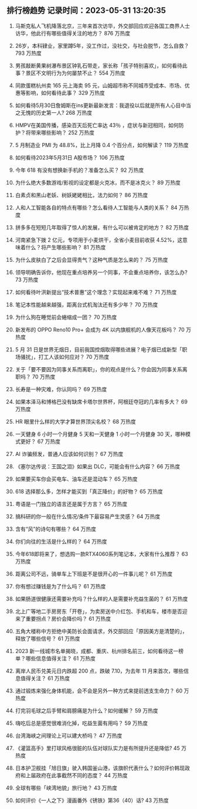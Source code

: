 
## 排行榜趋势 记录时间：2023-05-31 13:20:35
  
  1. 马斯克私人飞机降落北京，三年来首次访华，外交部回应欢迎各国工商界人士访华，他此行有哪些值得关注的地方？ 876 万热度
    
  2. 26岁，本科肄业，家里蹲5年，没工作过，没社交，与社会脱节，怎么自救？ 793 万热度
    
  3. 男孩敲断黄果树瀑布景区钟乳石带走，家长称「孩子特别喜欢」，如何看待此事？景区不文明行为为何屡禁不止？ 554 万热度
    
  4. 同款蛋糕杭州卖 165 元上海卖 95 元，山姆超市称不同城市受成本、市场、优惠等影响，如何看待此事？ 329 万热度
    
  5. 如何看待5月30日詹姆斯在ins更新最新发言：我退役以后就是所有人心目中当之无愧的历史第一人? 268 万热度
    
  6. HMPV在美国传播，感染百天后死亡率达 43％ ，症状与新冠相同，如何防护？将带来哪些影响？ 252 万热度
    
  7. 5 月制造业 PMI 为 48.8%，比上月降 0.4 个百分点，如何解读？ 119 万热度
    
  8. 如何看待2023年5月31日 A股市场？ 106 万热度
    
  9. 今年 618 有没有想换新手机的？准备怎么买？ 92 万热度
    
  10. 为什么绝大多数游戏/影视的设定都是火克冰，而不是冰克火？ 89 万热度
    
  11. 白素贞和黑山老妖、树妖姥姥相比，法力如何？ 86 万热度
    
  12. 人和人工智能各自的特点有哪些？怎么看待人工智能与人类的关系？ 84 万热度
    
  13. 拼多多在短短几年取得了惊人的发展，有什么可以被肯定的地方？ 82 万热度
    
  14. 河南紧急下拨 2 亿元，专项用于小麦烘干，全省小麦目前收获 4.52%，这意味着什么？将产生哪些影响？ 81 万热度
    
  15. 为什么皮肤白了之后会显得贵气？这种气质是怎么来的？ 75 万热度
    
  16. 领导明确告诉你，他现在重点培养另一个同事，不会重点培养你，该怎么办? 73 万热度
    
  17. 如何看待叶洪新提出“技术普惠”这个理念？实现起来难不难？ 71 万热度
    
  18. 笔记本性能越来越强，距离台式机淘汰还有多少年？ 70 万热度
    
  19. 为什么狗在睡觉前会蜷缩成一团？ 70 万热度
    
  20. 新发布的 OPPO Reno10 Pro+ 会成为 4K 以内旗舰机的人像天花板吗？ 70 万热度
    
  21. 5 月 31 日是世界无烟日，目前我国控烟取得哪些进展？电子烟已成新型「职场骚扰」，打工人该如何应对？ 70 万热度
    
  22. 关于「要不要因为同事关系而离职」，你的观点是什么？你会因为同事关系离职吗？ 70 万热度
    
  23. 长寿是一种灾难，你认同吗？ 69 万热度
    
  24. 如果本泽马和博格巴没有缺席卡塔尔世界杯，阿根廷夺冠的几率有多大？ 69 万热度
    
  25. HR 眼里什么样的大学才算世界顶尖名校？ 68 万热度
    
  26. 一天健身 6 小时一个月健身 5 天和一天健身 1 小时一个月健身 30 天，哪种模式更好？ 67 万热度
    
  27. AI 诈骗频发，普通人应该如何识别？ 67 万热度
    
  28. 《塞尔达传说：王国之泪》如果出 DLC，可能会有什么内容？ 66 万热度
    
  29. 如果要买车你会买电车、油车还是混动车？ 65 万热度
    
  30. 618 选择那么多，怎样才能买到「真正降价」的好物？ 65 万热度
    
  31. 粤语是一门独立的语言还是属于方言？ 65 万热度
    
  32. 搞科研的你一般在什么情况/条件下最容易产生灵感？ 64 万热度
    
  33. 含有“风”的诗句有哪些？ 64 万热度
    
  34. 你们向往的生活是什么样的？ 64 万热度
    
  35. 今年618即将来了，想选购一款RTX4060系列笔记本，大家有什么推荐？ 63 万热度
    
  36. 距离公司不远，骑单车上下班是不是很开心的一件事儿呢？ 61 万热度
    
  37. 你有想过赚钱是为了什么吗？ 61 万热度
    
  38. 如果肠道很健康还需要补充吗？什么样的人是需要补充益生菌的？ 61 万热度
    
  39. 北上广等地二手房房东「开卷」，为卖房送中介红包、手机和车，楼市是否迎来了重要拐点？房价会降价吗？ 61 万热度
    
  40. 五角大楼称中方拒绝中美防长会面请求，外交部回应「原因美方是清楚的」，释放了哪些信号？ 61 万热度
    
  41. 2023 新一线城市名单揭晓，成都、重庆、杭州排名前三，如何看待这一榜单？哪些信息值得关注？ 61 万热度
    
  42. 离岸人民币兑美元日内跌超 200 点，跌破 7.10，为去年 11 月来首次，哪些信息值得关注？ 61 万热度
    
  43. 通过锻炼来强化身体机能，会不会是另外一种方式来提前透支生命力？ 60 万热度
    
  44. 打完羽毛球之后手臂和肩膀痛是为什么？如何缓解？ 59 万热度
    
  45. 嗨吃后总是感觉很难消化掉，吃益生菌有用吗？ 59 万热度
    
  46. 台湾海峡之间理论上可以建大桥吗？ 47 万热度
    
  47. 《灌篮高手》里打球风格很脏的队伍对球队实力是有所提升还是降低? 45 万热度
    
  48. 日本护卫舰挂「旭日旗」驶入韩国釜山港，该旗帜代表什么？如何评价韩现政府和上届政府在此事截然不同的态度？ 44 万热度
    
  49. 全球有哪些「峡湾地貌」旅行地？ 43 万热度
    
  50. 如何评价《一人之下》漫画番外《锈铁》第36（40）话? 43 万热度
    